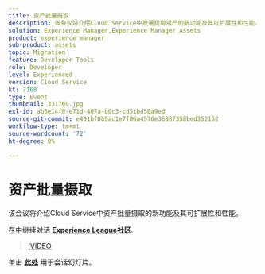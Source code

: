 ```yaml
---
title: 资产批量摄取
description: 该会议将介绍Cloud Service中批量提取资产的新功能及其可扩展性和性能。 此会话作为Adobe Developers Live内容事件的一部分提供。
solution: Experience Manager,Experience Manager Assets
product: experience manager
sub-product: assets
topic: Migration
feature: Developer Tools
role: Developer
level: Experienced
version: Cloud Service
kt: 7168
type: Event
thumbnail: 331769.jpg
exl-id: ab5e14f0-e71d-407a-b0c3-cd51bd50a9ed
source-git-commit: e401bf0b5ac1e7f06a4576e36887358bed352162
workflow-type: tm+mt
source-wordcount: '72'
ht-degree: 0%

---
```


# 资产批量摄取

该会议将介绍Cloud Service中资产批量摄取的新功能及其可扩展性和性能。

在中继续对话 **[Experience League社区](https://adobe.ly/36Yd3v6)**.

>[!VIDEO](https://video.tv.adobe.com/v/331769/?quality=12&learn=on&hidetitle=true)

单击 **[此处](/help/adobe-developers-live/assets/asset-bulk-ingestion.pdf)** 用于会话幻灯片。
